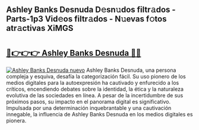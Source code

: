 ## Ashley Banks Desnuda D𝚎sn𝚞dos filtr𝚊dos - Parts-1p3 Vid𝚎os filtr𝚊dos - N𝚞evas f𝚘tos atr𝚊ctivas XiMGS

# <h2><a href="http://mb7rwze.tromn.icu/?c=Ashley+Banks+Desnuda">🔗👉👉👉 Ashley Banks Desnuda 🔗🔗</a></h2>

[![Ashley Banks Desnuda nuevo](https://i.imgur.com/pEAQMta.gif)](http://mb7rwze.tromn.icu/?c=Ashley+Banks+Desnuda)
Ashley Banks Desnuda, una persona compleja y esquiva, desafía la categorización fácil. Su uso pionero de los medios digitales para la autoexpresión ha cautivado y enfurecido a los críticos, encendiendo debates sobre la identidad, la ética y la naturaleza evolutiva de las sociedades en línea. A pesar de la incertidumbre de sus próximos pasos, su impacto en el panorama digital es significativo. Impulsada por una determinación inquebrantable y una cautivación innegable, la influencia de Ashley Banks Desnuda en los medios digitales es pionera.
